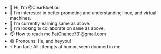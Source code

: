 - 👋 Hi, I’m @ClearBlueLou
- 👀 I’m interested in better promoting and understanding linux, and virtual machines.
- 🌱 I’m currently learning same as above.
- 💞️ I’m looking to collaborate on same as above.
- 📫 How to reach me FatChance731@gmail.com  
- 😄 Pronouns: He, and heyyou!
- ⚡ Fun fact: All attempts at humor, seem doomed in me!

<!---
ClearBlueLou/ClearBlueLou is a ✨ special ✨ repository because its `README.md` (this file) appears on your GitHub profile.
You can click the Preview link to take a look at your changes.
--->
